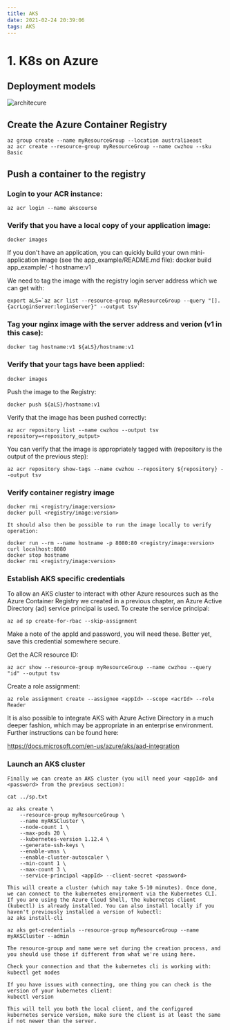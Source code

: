 ```yaml
---
title: AKS
date: 2021-02-24 20:39:06
tags: AKS
---
```

# 1. K8s on Azure

## Deployment models
![architecure](https://i.imgur.com/XQNAABL.png "architecture")

## Create the Azure Container Registry
```
az group create --name myResourceGroup --location australiaeast
az acr create --resource-group myResourceGroup --name cwzhou --sku Basic
```

## Push a container to the registry
### Login to your ACR instance:
```
az acr login --name akscourse
```

### Verify that you have a local copy of your application image:
```
docker images
```

If you don't have an application, you can quickly build your own mini-application image (see the app_example/README.md file):
docker build app_example/ -t hostname:v1

We need to tag the image with the registry login server address which we can get with:
```
export aLS=`az acr list --resource-group myResourceGroup --query "[].{acrLoginServer:loginServer}" --output tsv`
```

### Tag your nginx image with the server address and verion (v1 in this case):
```
docker tag hostname:v1 ${aLS}/hostname:v1
```

### Verify that your tags have been applied:
```
docker images
```

Push the image to the Registry:
```
docker push ${aLS}/hostname:v1
```

Verify that the image has been pushed correctly:
```
az acr repository list --name cwzhou --output tsv
repository=<repository_output>
```

You can verify that the image is appropriately tagged with (repository is the output of the previous step):
```
az acr repository show-tags --name cwzhou --repository ${repository} --output tsv
```

### Verify container registry image
```
docker rmi <registry/image:version>
docker pull <registry/image:version>

It should also then be possible to run the image locally to verify operation:

docker run --rm --name hostname -p 8080:80 <registry/image:version>
curl localhost:8080
docker stop hostname
docker rmi <registry/image:version>

```

### Establish AKS specific credentials
To allow an AKS cluster to interact with other Azure resources such as the Azure Container Registry we created in a previous chapter, an Azure Active Directory (ad) service principal is used. To create the service principal:
```
az ad sp create-for-rbac --skip-assignment
```

Make a note of the appId and password, you will need these. Better yet, save this credential somewhere secure.

Get the ACR resource ID:
```
az acr show --resource-group myResourceGroup --name cwzhou --query "id" --output tsv
```

Create a role assignment:

```
az role assignment create --assignee <appId> --scope <acrId> --role Reader
```

It is also possible to integrate AKS with Azure Active Directory in a much deeper fashion, which may be appropriate in an enterprise environment. Further instructions can be found here:

https://docs.microsoft.com/en-us/azure/aks/aad-integration

### Launch an AKS cluster
```
Finally we can create an AKS cluster (you will need your <appId> and <password> from the previous section):

cat ../sp.txt

az aks create \
    --resource-group myResourceGroup \
    --name myAKSCluster \
    --node-count 1 \
    --max-pods 20 \
    --kubernetes-version 1.12.4 \
    --generate-ssh-keys \
    --enable-vmss \
    --enable-cluster-autoscaler \
    --min-count 1 \
    --max-count 3 \
    --service-principal <appId> --client-secret <password> 

This will create a cluster (which may take 5-10 minutes). Once done, we can connect to the kubernetes environment via the Kubernetes CLI. If you are using the Azure Cloud Shell, the kubernetes client (kubectl) is already installed. You can also install locally if you haven't previously installed a version of kubectl:
az aks install-cli

az aks get-credentials --resource-group myResourceGroup --name myAKSCluster --admin

The resource-group and name were set during the creation process, and you should use those if different from what we're using here.

Check your connection and that the kubernetes cli is working with:
kubectl get nodes

If you have issues with connecting, one thing you can check is the version of your kubernetes client:
kubectl version

This will tell you both the local client, and the configured kubernetes service version, make sure the client is at least the same if not newer than the server.
```
